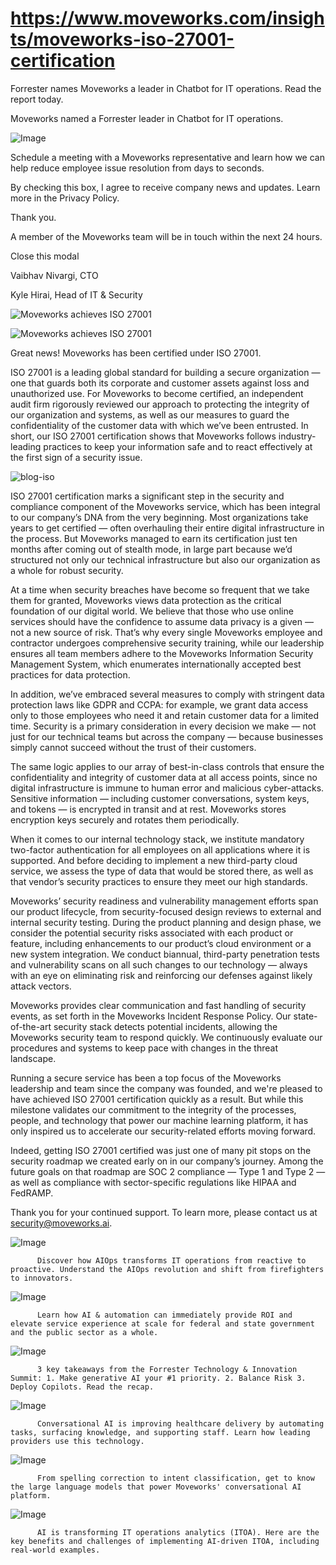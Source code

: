 # https://www.moveworks.com/insights/moveworks-iso-27001-certification

Forrester names Moveworks a leader in Chatbot for IT operations. Read the report today.

Moveworks named a Forrester leader in Chatbot for IT operations. 

![Image](https://www.moveworks.com/hubfs/img/site/qr-demo.png)

Schedule a meeting with a Moveworks representative and learn how we can help reduce employee issue resolution from days to seconds.

By checking this box, I agree to receive company news and updates. Learn more in the Privacy Policy.

Thank you.

A member of the Moveworks team will be in touch within the next 24 hours.



  Close this modal
  



Vaibhav Nivargi, CTO



Kyle Hirai, Head of IT & Security


![Moveworks achieves ISO 27001](https://www.moveworks.com/hubfs/11_MW_Blog_Feature_ISOcertification.png)

![Moveworks achieves ISO 27001](https://www.moveworks.com/hubfs/11_MW_Blog_Feature_ISOcertification.png)

Great news! Moveworks has been certified under ISO 27001. 

ISO 27001 is a leading global standard for building a secure organization — one that guards both its corporate and customer assets against loss and unauthorized use. For Moveworks to become certified, an independent audit firm rigorously reviewed our approach to protecting the integrity of our organization and systems, as well as our measures to guard the confidentiality of the customer data with which we’ve been entrusted. In short, our ISO 27001 certification shows that Moveworks follows industry-leading practices to keep your information safe and to react effectively at the first sign of a security issue.



![blog-iso](https://www.moveworks.com/hs-fs/hubfs/blog-iso.png?width=600&name=blog-iso.png)

ISO 27001 certification marks a significant step in the security and compliance component of the Moveworks service, which has been integral to our company’s DNA from the very beginning. Most organizations take years to get certified — often overhauling their entire digital infrastructure in the process. But Moveworks managed to earn its certification just ten months after coming out of stealth mode, in large part because we’d structured not only our technical infrastructure but also our organization as a whole for robust security. 

At a time when security breaches have become so frequent that we take them for granted, Moveworks views data protection as the critical foundation of our digital world. We believe that those who use online services should have the confidence to assume data privacy is a given — not a new source of risk. That’s why every single Moveworks employee and contractor undergoes comprehensive security training, while our leadership ensures all team members adhere to the Moveworks Information Security Management System, which enumerates internationally accepted best practices for data protection.

In addition, we’ve embraced several measures to comply with stringent data protection laws like GDPR and CCPA: for example, we grant data access only to those employees who need it and retain customer data for a limited time. Security is a primary consideration in every decision we make — not just for our technical teams but across the company — because businesses simply cannot succeed without the trust of their customers. 

The same logic applies to our array of best-in-class controls that ensure the confidentiality and integrity of customer data at all access points, since no digital infrastructure is immune to human error and malicious cyber-attacks. Sensitive information — including customer conversations, system keys, and tokens — is encrypted in transit and at rest. Moveworks stores encryption keys securely and rotates them periodically.

When it comes to our internal technology stack, we institute mandatory two-factor authentication for all employees on all applications where it is supported. And before deciding to implement a new third-party cloud service, we assess the type of data that would be stored there, as well as that vendor’s security practices to ensure they meet our high standards.

Moveworks’ security readiness and vulnerability management efforts span our product lifecycle, from security-focused design reviews to external and internal security testing. During the product planning and design phase, we consider the potential security risks associated with each product or feature, including enhancements to our product’s cloud environment or a new system integration. We conduct biannual, third-party penetration tests and vulnerability scans on all such changes to our technology — always with an eye on eliminating risk and reinforcing our defenses against likely attack vectors.

Moveworks provides clear communication and fast handling of security events, as set forth in the Moveworks Incident Response Policy. Our state-of-the-art security stack detects potential incidents, allowing the Moveworks security team to respond quickly. We continuously evaluate our procedures and systems to keep pace with changes in the threat landscape.

Running a secure service has been a top focus of the Moveworks leadership and team since the company was founded, and we're pleased to have achieved ISO 27001 certification quickly as a result. But while this milestone validates our commitment to the integrity of the processes, people, and technology that power our machine learning platform, it has only inspired us to accelerate our security-related efforts moving forward. 

Indeed, getting ISO 27001 certified was just one of many pit stops on the security roadmap we created early on in our company’s journey. Among the future goals on that roadmap are SOC 2 compliance — Type 1 and Type 2 — as well as compliance with sector-specific regulations like HIPAA and FedRAMP.

Thank you for your continued support. To learn more, please contact us at security@moveworks.ai.

![Image](https://www.moveworks.com/hs-fs/hubfs/AIOps-featured-image.png?length=50&name=AIOps-featured-image.png)


          Discover how AIOps transforms IT operations from reactive to proactive. Understand the AIOps revolution and shift from firefighters to innovators.
        

![Image](https://www.moveworks.com/hs-fs/hubfs/Public-Sector-Convo-AI.png?length=50&name=Public-Sector-Convo-AI.png)


          Learn how AI & automation can immediately provide ROI and elevate service experience at scale for federal and state government and the public sector as a whole.
        

![Image](https://www.moveworks.com/hs-fs/hubfs/Forrester%20T%26I%20%281%29.png?length=50&name=Forrester%20T&I%20%281%29.png)


          3 key takeaways from the Forrester Technology & Innovation Summit: 1. Make generative AI your #1 priority. 2. Balance Risk 3. Deploy Copilots. Read the recap.
        

![Image](https://www.moveworks.com/hs-fs/hubfs/healthcare-test.png?length=50&name=healthcare-test.png)


          Conversational AI is improving healthcare delivery by automating tasks, surfacing knowledge, and supporting staff. Learn how leading providers use this technology.
        

![Image](https://www.moveworks.com/hs-fs/hubfs/Moveworks_LLM_Feature.png?length=50&name=Moveworks_LLM_Feature.png)


          From spelling correction to intent classification, get to know the large language models that power Moveworks' conversational AI platform.
        

![Image](https://www.moveworks.com/hs-fs/hubfs/ITOA_feature.png?length=50&name=ITOA_feature.png)


          AI is transforming IT operations analytics (ITOA). Here are the key benefits and challenges of implementing AI-driven ITOA, including real-world examples.
        


